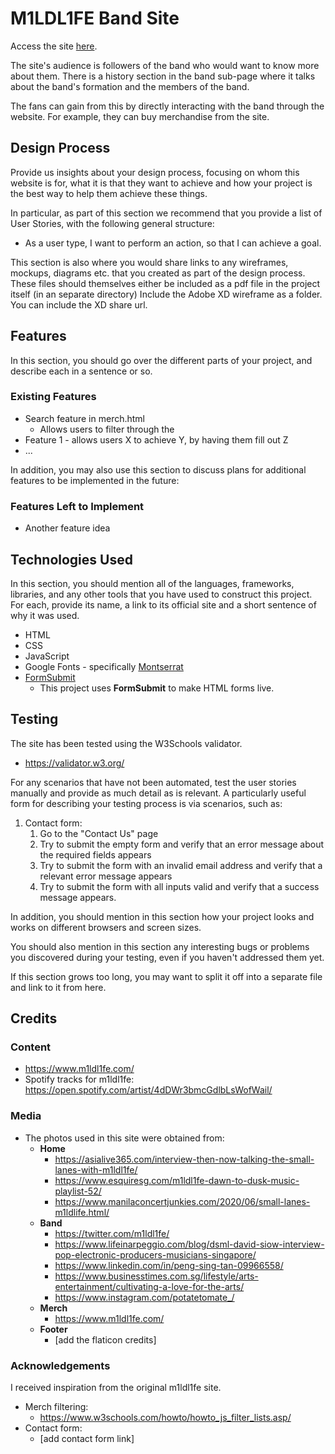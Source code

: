 # M1LDL1FE Band Site

Access the site [here](https://github.shuqri.xyz/IDAssignment1/).

The site's audience is followers of the band who would want to know more about them. There is a history section in the
band sub-page where it talks about the band's formation and the members of the band.

The fans can gain from this by directly interacting with the band through the website. For example, they can buy 
merchandise from the site.

## Design Process

Provide us insights about your design process, focusing on whom this website is for, what it is that they want to achieve and how your project is the best way to help them achieve these things.

In particular, as part of this section we recommend that you provide a list of User Stories, with the following general structure:
- As a user type, I want to perform an action, so that I can achieve a goal.

This section is also where you would share links to any wireframes, mockups, diagrams etc. that you created as part of the design process.
These files should themselves either be included as a pdf file in the project itself (in an separate directory)
Include the Adobe XD wireframe as a folder. You can include the XD share url.

## Features

In this section, you should go over the different parts of your project, and describe each in a sentence or so.

### Existing Features
- Search feature in merch.html
  - Allows users to filter through the 
- Feature 1 - allows users X to achieve Y, by having them fill out Z
- ...

In addition, you may also use this section to discuss plans for additional features to be implemented in the future:

### Features Left to Implement
- Another feature idea

## Technologies Used

In this section, you should mention all of the languages, frameworks, libraries, and any other tools that you have used to construct this project. For each, provide its name, a link to its official site and a short sentence of why it was used.

- HTML
- CSS
- JavaScript
- Google Fonts - specifically [Montserrat](https://fonts.google.com/specimen/Montserrat)
- [FormSubmit](https://formsubmit.co/)
    - This project uses **FormSubmit** to make HTML forms live.


## Testing

The site has been tested using the W3Schools validator.
- https://validator.w3.org/

For any scenarios that have not been automated, test the user stories manually and provide as much detail as is
relevant. A particularly useful form for describing your testing process is via scenarios, such as:

1. Contact form:
    1. Go to the "Contact Us" page
    2. Try to submit the empty form and verify that an error message about the required fields appears
    3. Try to submit the form with an invalid email address and verify that a relevant error message appears
    4. Try to submit the form with all inputs valid and verify that a success message appears.

In addition, you should mention in this section how your project looks and works on different browsers and screen sizes.

You should also mention in this section any interesting bugs or problems you discovered during your testing, even if you haven't addressed them yet.

If this section grows too long, you may want to split it off into a separate file and link to it from here.

## Credits

### Content
- https://www.m1ldl1fe.com/
- Spotify tracks for m1ldl1fe: https://open.spotify.com/artist/4dDWr3bmcGdlbLsWofWail/

### Media
- The photos used in this site were obtained from:
  - **Home**
    - https://asialive365.com/interview-then-now-talking-the-small-lanes-with-m1ldl1fe/
    - https://www.esquiresg.com/m1ldl1fe-dawn-to-dusk-music-playlist-52/
    - https://www.manilaconcertjunkies.com/2020/06/small-lanes-m1ldlife.html/
  - **Band**
      - https://twitter.com/m1ldl1fe/
      - https://www.lifeinarpeggio.com/blog/dsml-david-siow-interview-pop-electronic-producers-musicians-singapore/
      - https://www.linkedin.com/in/peng-sing-tan-09966558/
      - https://www.businesstimes.com.sg/lifestyle/arts-entertainment/cultivating-a-love-for-the-arts/
      - https://www.instagram.com/potatetomate_/
  - **Merch**
    - https://www.m1ldl1fe.com/
  - **Footer**
    - [add the flaticon credits]

### Acknowledgements

I received inspiration from the original m1ldl1fe site.

- Merch filtering:
  - https://www.w3schools.com/howto/howto_js_filter_lists.asp/
- Contact form:
  - [add contact form link]
